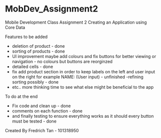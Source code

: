 # MobDev_Assignment2
Mobile Development Class Assignment 2 
Creating an Application using Core Data 

Features to be added 
- deletion of product - done
- sorting of products - done
- UI improvement maybe add colours and fix buttons for better viewing or navigation - no colours but buttons are reorginzed
- detailed cells - done
- fix add product section in order to keep labels on the left and user input on the right for example NAME: (User input) - unfinished
-refining sorting possibly - done
- etc.. more thinking time to see what else might be beneficial to the app


To do at the end
- Fix code and clean up - done
- comments on each function - done
- and finally testing to ensure everything works as it should every button must be tested - done


Created By Fredrich Tan - 101318950
